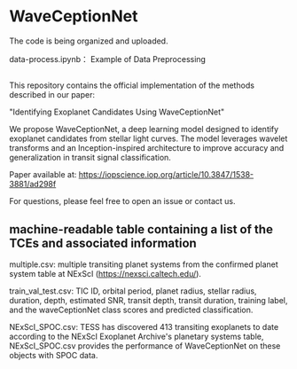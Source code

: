 # WaveCeptionNet

The code is being organized and uploaded.

data-process.ipynb： Example of Data Preprocessing

##

This repository contains the official implementation of the methods described in our paper:

"Identifying Exoplanet Candidates Using WaveCeptionNet"

We propose WaveCeptionNet, a deep learning model designed to identify exoplanet candidates from stellar light curves. The model leverages wavelet transforms and an Inception-inspired architecture to improve accuracy and generalization in transit signal classification.

Paper available at: https://iopscience.iop.org/article/10.3847/1538-3881/ad298f

For questions, please feel free to open an issue or contact us.


## machine-readable table containing a list of the TCEs and associated information

multiple.csv: multiple transiting planet systems from the confirmed planet system table at NExScI (https://nexsci.caltech.edu/).

train_val_test.csv: TIC ID, orbital period, planet radius, stellar radius, duration, depth, estimated SNR, transit depth, transit duration, training label, and the waveCeptionNet class scores and predicted classification.

NExScI_SPOC.csv: TESS has discovered 413 transiting exoplanets to date according to the NExScI Exoplanet Archive's planetary systems table, NExScI_SPOC.csv provides the performance of WaveCeptionNet on these objects with SPOC data.



